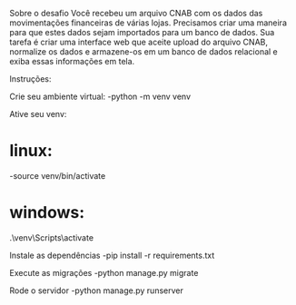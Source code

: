 
Sobre o desafio
Você recebeu um arquivo CNAB com os dados das movimentações financeiras de várias lojas. Precisamos criar uma maneira para que estes dados sejam importados para um banco de dados.
Sua tarefa é criar uma interface web que aceite upload do arquivo CNAB, normalize os dados e armazene-os em um banco de dados relacional e exiba essas informações em tela.

Instruções:

Crie seu ambiente virtual:
-python -m venv venv

Ative seu venv:
# linux:
-source venv/bin/activate

# windows:
.\venv\Scripts\activate

Instale as dependências
-pip install -r requirements.txt

Execute as migrações
-python manage.py migrate

Rode o servidor 
-python manage.py runserver
